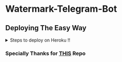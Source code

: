 # Watermark-Telegram-Bot

## Deploying The Easy Way

<details>
  <summary>Steps to deploy on Heroku !! </summary>

```
Fill in all the details, Deploy!
```

  [![Deploy](https://www.herokucdn.com/deploy/button.svg)](https://heroku.com/deploy?template=https://github.com/hoihoi07/Telegram-Watermark-bot/tree/master)

</details>


### Specially Thanks for [THIS](https://github.com/ijustbsd/watermark-telegram-bot) Repo
